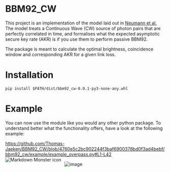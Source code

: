 # BBM92_CW
This project is an implementation of the model laid out in [Neumann et al.](https://link.aps.org/doi/10.1103/PhysRevA.104.022406)
The model treats a Continuous Wave (CW) source of photon pairs that are perfectly correlated in time, 
and formalises what the expected asymptotic secure key rate (AKR) is if you use them to perform passive BBM92.

The package is meant to calculate the optimal brightness, coincidence window and corresponding AKR for a given link loss.


# Installation
```
pip install $PATH/dist/bbm92_cw-0.0.1-py3-none-any.whl
```

# Example
You can now use the module like you would any other python package.
To understand better what the functionality offers, have a look at the following example:

https://github.com/Thomas-Jaeken/BBM92_CW/blob/4760e5c2bc902244f3baf6900378bd0f3ad4bebf/bbm92_cw/example/example_overpass.py#L1-L42
<img src="[markdownmonstericon.png](https://github.com/Thomas-Jaeken/BBM92_CW/blob/4760e5c2bc902244f3baf6900378bd0f3ad4bebf/bbm92_cw/example/figures/example_overpass.pdf)"
     alt="Markdown Monster icon"
     style="float: left; margin-right: 10px;" />

![image](https://github.com/Thomas-Jaeken/BBM92_CW/assets/79711833/013b80b2-9176-4e03-800e-068bb4c142d1)

